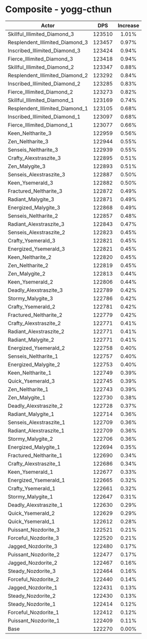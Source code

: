 # Composite - yogg-cthun
| Actor | DPS | Increase |
|---|:---:|:---:|
|Skillful_Illimited_Diamond_3|123510|1.01%|
|Resplendent_Illimited_Diamond_3|123457|0.97%|
|Inscribed_Illimited_Diamond_3|123424|0.94%|
|Fierce_Illimited_Diamond_3|123418|0.94%|
|Skillful_Illimited_Diamond_2|123347|0.88%|
|Resplendent_Illimited_Diamond_2|123292|0.84%|
|Inscribed_Illimited_Diamond_2|123285|0.83%|
|Fierce_Illimited_Diamond_2|123273|0.82%|
|Skillful_Illimited_Diamond_1|123169|0.74%|
|Resplendent_Illimited_Diamond_1|123105|0.68%|
|Inscribed_Illimited_Diamond_1|123097|0.68%|
|Fierce_Illimited_Diamond_1|123077|0.66%|
|Keen_Neltharite_3|122959|0.56%|
|Zen_Neltharite_3|122944|0.55%|
|Senseis_Neltharite_3|122939|0.55%|
|Crafty_Alexstraszite_3|122895|0.51%|
|Zen_Malygite_3|122893|0.51%|
|Senseis_Alexstraszite_3|122887|0.50%|
|Keen_Ysemerald_3|122882|0.50%|
|Fractured_Neltharite_3|122872|0.49%|
|Radiant_Malygite_3|122871|0.49%|
|Energized_Malygite_3|122868|0.49%|
|Senseis_Neltharite_2|122857|0.48%|
|Radiant_Alexstraszite_3|122843|0.47%|
|Senseis_Alexstraszite_2|122823|0.45%|
|Crafty_Ysemerald_3|122821|0.45%|
|Energized_Ysemerald_3|122821|0.45%|
|Keen_Neltharite_2|122820|0.45%|
|Zen_Neltharite_2|122819|0.45%|
|Zen_Malygite_2|122813|0.44%|
|Keen_Ysemerald_2|122806|0.44%|
|Deadly_Alexstraszite_3|122789|0.42%|
|Stormy_Malygite_3|122786|0.42%|
|Crafty_Ysemerald_2|122781|0.42%|
|Fractured_Neltharite_2|122779|0.42%|
|Crafty_Alexstraszite_2|122771|0.41%|
|Radiant_Alexstraszite_2|122771|0.41%|
|Radiant_Malygite_2|122771|0.41%|
|Energized_Ysemerald_2|122758|0.40%|
|Senseis_Neltharite_1|122757|0.40%|
|Energized_Malygite_2|122753|0.40%|
|Keen_Neltharite_1|122749|0.39%|
|Quick_Ysemerald_3|122745|0.39%|
|Zen_Neltharite_1|122743|0.39%|
|Zen_Malygite_1|122730|0.38%|
|Deadly_Alexstraszite_2|122728|0.37%|
|Radiant_Malygite_1|122714|0.36%|
|Senseis_Alexstraszite_1|122709|0.36%|
|Radiant_Alexstraszite_1|122709|0.36%|
|Stormy_Malygite_2|122706|0.36%|
|Energized_Malygite_1|122694|0.35%|
|Fractured_Neltharite_1|122690|0.34%|
|Crafty_Alexstraszite_1|122686|0.34%|
|Keen_Ysemerald_1|122677|0.33%|
|Energized_Ysemerald_1|122665|0.32%|
|Crafty_Ysemerald_1|122661|0.32%|
|Stormy_Malygite_1|122647|0.31%|
|Deadly_Alexstraszite_1|122630|0.29%|
|Quick_Ysemerald_2|122629|0.29%|
|Quick_Ysemerald_1|122612|0.28%|
|Puissant_Nozdorite_3|122521|0.21%|
|Forceful_Nozdorite_3|122520|0.21%|
|Jagged_Nozdorite_3|122480|0.17%|
|Puissant_Nozdorite_2|122477|0.17%|
|Jagged_Nozdorite_2|122467|0.16%|
|Steady_Nozdorite_3|122464|0.16%|
|Forceful_Nozdorite_2|122440|0.14%|
|Jagged_Nozdorite_1|122431|0.13%|
|Steady_Nozdorite_2|122430|0.13%|
|Steady_Nozdorite_1|122414|0.12%|
|Forceful_Nozdorite_1|122412|0.12%|
|Puissant_Nozdorite_1|122409|0.11%|
|Base|122270|0.00%|
